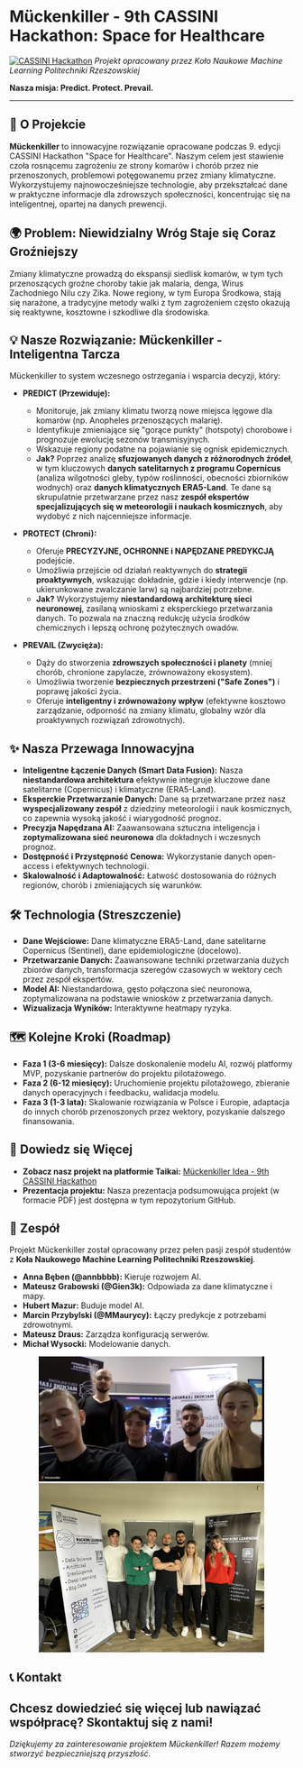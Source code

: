 # Mückenkiller - 9th CASSINI Hackathon: Space for Healthcare

[![CASSINI Hackathon](https://img.shields.io/badge/CASSINI%20Hackathon-9th%20Edition-blueviolet)](https://hackathons.cassini.eu/)
_Projekt opracowany przez Koło Naukowe Machine Learning Politechniki Rzeszowskiej_

**Nasza misja: Predict. Protect. Prevail.**

---

## 🚀 O Projekcie

**Mückenkiller** to innowacyjne rozwiązanie opracowane podczas 9. edycji CASSINI Hackathon "Space for Healthcare". Naszym celem jest stawienie czoła rosnącemu zagrożeniu ze strony komarów i chorób przez nie przenoszonych, problemowi potęgowanemu przez zmiany klimatyczne. Wykorzystujemy najnowocześniejsze technologie, aby przekształcać dane w praktyczne informacje dla zdrowszych społeczności, koncentrując się na inteligentnej, opartej na danych prewencji.

## 🌍 Problem: Niewidzialny Wróg Staje się Coraz Groźniejszy

Zmiany klimatyczne prowadzą do ekspansji siedlisk komarów, w tym tych przenoszących groźne choroby takie jak malaria, denga, Wirus Zachodniego Nilu czy Zika. Nowe regiony, w tym Europa Środkowa, stają się narażone, a tradycyjne metody walki z tym zagrożeniem często okazują się reaktywne, kosztowne i szkodliwe dla środowiska.

## 💡 Nasze Rozwiązanie: Mückenkiller - Inteligentna Tarcza

Mückenkiller to system wczesnego ostrzegania i wsparcia decyzji, który:

* **PREDICT (Przewiduje):**
    * Monitoruje, jak zmiany klimatu tworzą nowe miejsca lęgowe dla komarów (np. Anopheles przenoszących malarię).
    * Identyfikuje zmieniające się "gorące punkty" (hotspoty) chorobowe i prognozuje ewolucję sezonów transmisyjnych.
    * Wskazuje regiony podatne na pojawianie się ognisk epidemicznych.
    * **Jak?** Poprzez analizę **sfuzjowanych danych z różnorodnych źródeł**, w tym kluczowych **danych satelitarnych z programu Copernicus** (analiza wilgotności gleby, typów roślinności, obecności zbiorników wodnych) oraz **danych klimatycznych ERA5-Land**. Te dane są skrupulatnie przetwarzane przez nasz **zespół ekspertów specjalizujących się w meteorologii i naukach kosmicznych**, aby wydobyć z nich najcenniejsze informacje.

* **PROTECT (Chroni):**
    * Oferuje **PRECYZYJNE, OCHRONNE i NAPĘDZANE PREDYKCJĄ** podejście.
    * Umożliwia przejście od działań reaktywnych do **strategii proaktywnych**, wskazując dokładnie, gdzie i kiedy interwencje (np. ukierunkowane zwalczanie larw) są najbardziej potrzebne.
    * **Jak?** Wykorzystujemy **niestandardową architekturę sieci neuronowej**, zasilaną wnioskami z eksperckiego przetwarzania danych. To pozwala na znaczną redukcję użycia środków chemicznych i lepszą ochronę pożytecznych owadów.

* **PREVAIL (Zwycięża):**
    * Dąży do stworzenia **zdrowszych społeczności i planety** (mniej chorób, chronione zapylacze, zrównoważony ekosystem).
    * Umożliwia tworzenie **bezpiecznych przestrzeni ("Safe Zones")** i poprawę jakości życia.
    * Oferuje **inteligentny i zrównoważony wpływ** (efektywne kosztowo zarządzanie, odporność na zmiany klimatu, globalny wzór dla proaktywnych rozwiązań zdrowotnych).

## ✨ Nasza Przewaga Innowacyjna

* **Inteligentne Łączenie Danych (Smart Data Fusion):** Nasza **niestandardowa architektura** efektywnie integruje kluczowe dane satelitarne (Copernicus) i klimatyczne (ERA5-Land).
* **Eksperckie Przetwarzanie Danych:** Dane są przetwarzane przez nasz **wyspecjalizowany zespół** z dziedziny meteorologii i nauk kosmicznych, co zapewnia wysoką jakość i wiarygodność prognoz.
* **Precyzja Napędzana AI:** Zaawansowana sztuczna inteligencja i **zoptymalizowana sieć neuronowa** dla dokładnych i wczesnych prognoz.
* **Dostępność i Przystępność Cenowa:** Wykorzystanie danych open-access i efektywnych technologii.
* **Skalowalność i Adaptowalność:** Łatwość dostosowania do różnych regionów, chorób i zmieniających się warunków.

## 🛠️ Technologia (Streszczenie)

* **Dane Wejściowe:** Dane klimatyczne ERA5-Land, dane satelitarne Copernicus (Sentinel), dane epidemiologiczne (docelowo).
* **Przetwarzanie Danych:** Zaawansowane techniki przetwarzania dużych zbiorów danych, transformacja szeregów czasowych w wektory cech przez zespół ekspertów.
* **Model AI:** Niestandardowa, gęsto połączona sieć neuronowa, zoptymalizowana na podstawie wniosków z przetwarzania danych.
* **Wizualizacja Wyników:** Interaktywne heatmapy ryzyka.

## 🗺️ Kolejne Kroki (Roadmap)

* **Faza 1 (3-6 miesięcy):** Dalsze doskonalenie modelu AI, rozwój platformy MVP, pozyskanie partnerów do projektu pilotażowego.
* **Faza 2 (6-12 miesięcy):** Uruchomienie projektu pilotażowego, zbieranie danych operacyjnych i feedbacku, walidacja modelu.
* **Faza 3 (1-3 lata):** Skalowanie rozwiązania w Polsce i Europie, adaptacja do innych chorób przenoszonych przez wektory, pozyskanie dalszego finansowania.

## 🔗 Dowiedz się Więcej

* **Zobacz nasz projekt na platformie Taikai:** [Mückenkiller Idea - 9th CASSINI Hackathon](https://taikai.network/cassinihackathons/hackathons/space-for-healthcare/projects/cmaqzgqt502ck100kilj78jcq/idea)
* **Prezentacja projektu:** Nasza prezentacja podsumowująca projekt (w formacie PDF) jest dostępna w tym repozytorium GitHub.

## 🤝 Zespół

Projekt Mückenkiller został opracowany przez pełen pasji zespół studentów z **Koła Naukowego Machine Learning Politechniki Rzeszowskiej**.
* **Anna Bęben (@annbbbb):** Kieruje rozwojem AI. 
* **Mateusz Grabowski (@Gien3k):** Odpowiada za dane klimatyczne i mapy.
* **Hubert Mazur:** Buduje model AI.
* **Marcin Przybylski (@MMaurycy):** Łączy predykcje z potrzebami zdrowotnymi.
* **Mateusz Draus:** Zarządza konfiguracją serwerów.
* **Michał Wysocki:** Modelowanie danych.
<p align="center">
  <img src="./team.png" alt="Zdjęcie Zespołu 1" width="400"/>
  <img src="./team_2.jpg" alt="Zdjęcie Zespołu 2" width="400"/>
</p>

## 📞 Kontakt

Chcesz dowiedzieć się więcej lub nawiązać współpracę? Skontaktuj się z nami!
---

*Dziękujemy za zainteresowanie projektem Mückenkiller! Razem możemy stworzyć bezpieczniejszą przyszłość.*
